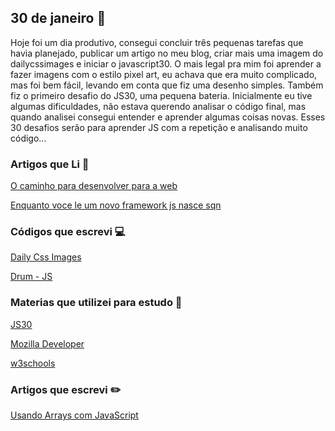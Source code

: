 ## 30 de janeiro :pushpin:

Hoje foi um dia produtivo, consegui concluir três pequenas tarefas que havia planejado, publicar um artigo no meu blog, criar mais uma imagem do
dailycssimages e iniciar o javascript30. O mais legal pra mim foi aprender a fazer imagens com o estilo pixel art, eu achava que era muito complicado, mas
foi bem fácil, levando em conta que fiz uma desenho simples. Também fiz o primeiro desafio do JS30, uma pequena bateria. Inicialmente eu tive
algumas dificuldades, não estava querendo analisar o código final, mas quando analisei consegui entender e aprender algumas coisas novas. Esses 30 desafios
serão para aprender JS com a repetição e analisando muito código...

### Artigos que Li :newspaper:
[O caminho para desenvolver para a web](https://diariodebordo.creditas.com.br/o-caminho-para-desenvolver-para-a-web/)

[Enquanto voce le um novo framework js nasce sqn](https://blog.codecasts.com.br/enquanto-voce-le-um-novo-framework-js-nasce-sqn-6da38ed0a0e9)

### Códigos que escrevi :computer:
[Daily Css Images](https://codepen.io/crisgon/pen/mXyREW)

[Drum - JS](https://crisgon.github.io/javascript30/1-Drum/index.html)

### Materias que utilizei para estudo :scroll:
[JS30](https://javascript30.com)

[Mozilla Developer](https://developer.mozilla.org/pt-BR/docs/Web/JavaScript/Reference/Global_Objects/Array)

[w3schools](https://w3schools.com)

### Artigos que escrevi :pencil2:
[Usando Arrays com JavaScript](https://crisgon.github.io/posts/Usando-Arrays-com-JavaScript/)
